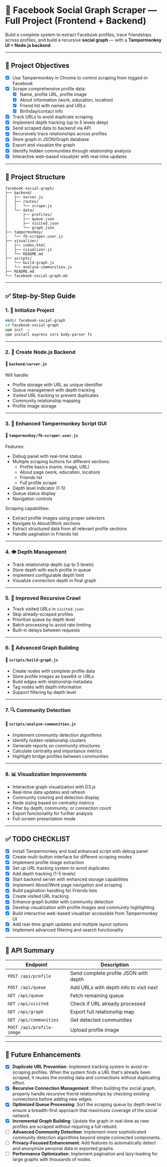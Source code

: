 # 📘 Facebook Social Graph Scraper — Full Project (Frontend + Backend)

Build a complete system to extract Facebook profiles, trace friendships across profiles, and build a recursive **social graph** — with a **Tampermonkey UI + Node.js backend**.

---

## 🎯 Project Objectives

- [x] Use Tampermonkey in Chrome to control scraping from logged-in Facebook
- [x] Scrape comprehensive profile data:
  - [x] Name, profile URL, profile image
  - [x] About information (work, education, location)
  - [x] Friend list with names and URLs
  - [x] Birthday/contact info
- [x] Track URLs to avoid duplicate scraping
- [x] Implement depth tracking (up to 5 levels deep)
- [x] Send scraped data to backend via API
- [x] Recursively trace relationships across profiles
- [x] Store graph in JSON/Graph database
- [x] Export and visualize the graph
- [x] Identify hidden communities through relationship analysis
- [x] Interactive web-based visualizer with real-time updates

---

## 🧱 Project Structure

```
facebook-social-graph/
├── backend/
│   ├── server.js
│   ├── routes/
│   │   └── scrape.js
│   └── data/
│       ├── profiles/
│       ├── queue.json
│       ├── visited.json
│       └── graph.json
├── tampermonkey/
│   └── fb-scraper.user.js
├── visualizer/
│   ├── index.html
│   ├── visualizer.js
│   └── README.md
├── scripts/
│   └── build-graph.js
│   └── analyze-communities.js
├── README.md
└── facebook-social-graph.md
```

---

## ✅ Step-by-Step Guide

### 1. 📁 Initialize Project

```bash
mkdir facebook-social-graph
cd facebook-social-graph
npm init -y
npm install express cors body-parser fs
```

---

### 2. 🧠 Create Node.js Backend

#### 📄 `backend/server.js`

Will handle:
- Profile storage with URL as unique identifier
- Queue management with depth tracking
- Visited URL tracking to prevent duplicates
- Community relationship mapping
- Profile image storage

---

### 3. 🧩 Enhanced Tampermonkey Script GUI

#### 📄 `tampermonkey/fb-scraper.user.js`

Features:
- Debug panel with real-time status
- Multiple scraping buttons for different sections:
  - Profile basics (name, image, URL)
  - About page (work, education, location)
  - Friends list
  - Full profile scrape
- Depth level indicator (1-5)
- Queue status display
- Navigation controls

Scraping capabilities:
- Extract profile images using proper selectors
- Navigate to About/Work sections
- Extract structured data from all relevant profile sections
- Handle pagination in Friends list

---

### 4. 👁️ Depth Management 

- Track relationship depth (up to 5 levels)
- Store depth with each profile in queue
- Implement configurable depth limit
- Visualize connection depth in final graph

---

### 5. 🔁 Improved Recursive Crawl

- Track visited URLs in `visited.json`
- Skip already-scraped profiles
- Prioritize queue by depth level
- Batch processing to avoid rate limiting
- Built-in delays between requests

---

### 6. 🧱 Advanced Graph Building

#### 📄 `scripts/build-graph.js`

- Create nodes with complete profile data
- Store profile images as base64 or URLs
- Build edges with relationship metadata
- Tag nodes with depth information
- Support filtering by depth level

---

### 7. 🔍 Community Detection

#### 📄 `scripts/analyze-communities.js`

- Implement community detection algorithms
- Identify hidden relationship clusters
- Generate reports on community structures
- Calculate centrality and importance metrics
- Highlight bridge profiles between communities

---

### 8. 📊 Visualization Improvements

- Interactive graph visualization with D3.js
- Real-time data updates and refresh
- Community coloring and detection display
- Node sizing based on centrality metrics
- Filter by depth, community, or connection count
- Export functionality for further analysis
- Full-screen presentation mode

---

## ✅ TODO CHECKLIST

* [x] Install Tampermonkey and load enhanced script with debug panel
* [x] Create multi-button interface for different scraping modes
* [x] Implement profile image extraction
* [x] Set up URL tracking system to avoid duplicates
* [x] Add depth tracking (1-5 levels)
* [x] Start backend server with enhanced storage capabilities
* [x] Implement About/Work page navigation and scraping
* [x] Build pagination handling for Friends lists
* [x] Create visited URL tracking
* [x] Enhance graph builder with community detection
* [x] Develop visualization with profile images and community highlighting
* [x] Build interactive web-based visualizer accessible from Tampermonkey UI
* [x] Add real-time graph updates and multiple layout options
* [x] Implement advanced filtering and search functionality

---

## 🧠 API Summary

| Endpoint                    | Description                             |
| --------------------------- | --------------------------------------- |
| `POST /api/profile`         | Send complete profile JSON with depth   |
| `POST /api/queue`           | Add URLs with depth info to visit next  |
| `GET /api/queue`            | Fetch remaining queue                   |
| `GET /api/visited`          | Check if URL already processed          |
| `GET /api/graph`            | Export full relationship map            |
| `GET /api/communities`      | Get detected communities                |
| `POST /api/profile-image`   | Upload profile image                    |

---
## 🚩 Future Enhancements

- [x] **Duplicate URL Prevention**: Implement tracking system to avoid re-scraping profiles. When the system finds a URL that's already been scraped, it reuses the existing data and connections without duplicating effort.
- [x] **Recursive Connection Management**: When building the social graph, properly handle recursive friend relationships by checking existing connections before adding new edges.
- [x] **Optimized Queue Processing**: Sort the scraping queue by depth level to ensure a breadth-first approach that maximizes coverage of the social network.
- [x] **Incremental Graph Building**: Update the graph in real-time as new profiles are scraped without requiring a full rebuild.
- [ ] **Advanced Community Detection**: Implement more sophisticated community detection algorithms beyond simple connected components.
- [ ] **Privacy-Focused Enhancement**: Add features to automatically detect and anonymize personal data in exported graphs.
- [ ] **Performance Optimization**: Implement pagination and lazy-loading for large graphs with thousands of nodes.
